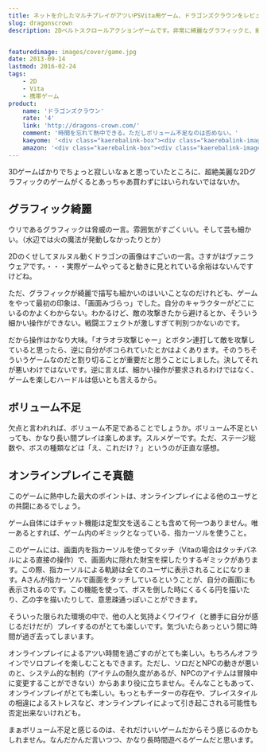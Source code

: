 ```yaml
---
title: ネットを介したマルチプレイがアツいPSVita用ゲーム、ドラゴンズクラウンをレビュー
slug: dragonscrown
description: 2Dベルトスクロールアクションゲームです。非常に綺麗なグラフィックと、細かな描写が特徴です。オンライン通信による多人数同時プレイが可能で、みんなでわいわいやるのが楽しいゲームです。相変わらず料理の描写が気合入っていて、とてもうまそうです。


featuredimage: images/cover/game.jpg
date: 2013-09-14
lastmod: 2016-02-24
tags: 
    - 2D
    - Vita
    - 携帯ゲーム
product:
    name: 'ドラゴンズクラウン'
    rate: '4'
    link: 'http://dragons-crown.com/'
    comment: '時間を忘れて熱中できる。ただしボリューム不足なのは否めない。'
    kaeyome: '<div class="kaerebalink-box"><div class="kaerebalink-image"><a href="http://www.amazon.co.jp/exec/obidos/ASIN/B00BY0209Y/illusionspace-22/ref=nosim/" rel="nofollow" target="_blank"><img src="https://ecx.images-amazon.com/images/I/61-nKdo6BwL._SL160_.jpg" style="border: none;" /></a></div><div class="kaerebalink-info"><div class="kaerebalink-name"><a href="http://www.amazon.co.jp/exec/obidos/ASIN/B00BY0209Y/illusionspace-22/ref=nosim/" rel="nofollow" target="_blank">ドラゴンズクラウン</a><div class="kaerebalink-powered-date">posted with <a href="http://kaereba.com" rel="nofollow" target="_blank">カエレバ</a></div></div><div class="kaerebalink-detail"> アトラス 2013-07-25    </div><div class="kaerebalink-link1"><div class="shoplinkamazon"><a href="http://www.amazon.co.jp/gp/search?keywords=%83h%83%89%83S%83%93%83Y%83N%83%89%83E%83%93%20PS%20vita&__mk_ja_JP=%83J%83%5E%83J%83i&tag=illusionspace-22" rel="nofollow" target="_blank" title="アマゾン" >Amazonで購入</a></div><div class="shoplinkrakuten"><a href="http://hb.afl.rakuten.co.jp/hgc/0e95387f.f2aef20d.0e953880.25e412bd/?pc=http%3A%2F%2Fsearch.rakuten.co.jp%2Fsearch%2Fmall%2F%25E3%2583%2589%25E3%2583%25A9%25E3%2582%25B4%25E3%2583%25B3%25E3%2582%25BA%25E3%2582%25AF%25E3%2583%25A9%25E3%2582%25A6%25E3%2583%25B3%2520PS%2520vita%2F-%2Ff.1-p.1-s.1-sf.0-st.A-v.2%3Fx%3D0%26scid%3Daf_ich_link_urltxt%26m%3Dhttp%3A%2F%2Fm.rakuten.co.jp%2F" rel="nofollow" target="_blank" title="楽天市場" >楽天市場で購入</a></div></div></div><div class="booklink-footer" style="clear: left"></div></div>'
    amazon: '<div class="kaerebalink-box"><div class="kaerebalink-image"><a href="http://www.amazon.co.jp/exec/obidos/ASIN/B00BY0209Y/illusionspace-22/ref=nosim/" rel="nofollow" target="_blank"><img src="https://ecx.images-amazon.com/images/I/61-nKdo6BwL._SL160_.jpg" style="border: none;" /></a></div><div class="kaerebalink-info"><div class="kaerebalink-name"><a href="http://www.amazon.co.jp/exec/obidos/ASIN/B00BY0209Y/illusionspace-22/ref=nosim/" rel="nofollow" target="_blank">ドラゴンズクラウン</a><div class="kaerebalink-powered-date">posted with <a href="http://kaereba.com" rel="nofollow" target="_blank">カエレバ</a></div></div><div class="kaerebalink-detail"> アトラス 2013-07-25    </div><div class="kaerebalink-link1"><div class="shoplinkamazon"><a href="http://www.amazon.co.jp/gp/search?keywords=%83h%83%89%83S%83%93%83Y%83N%83%89%83E%83%93&__mk_ja_JP=%83J%83%5E%83J%83i&tag=illusionspace-22" rel="nofollow" target="_blank" title="アマゾン" >Amazonで探す</a></div><div class="shoplinkrakuten"><a href="http://hb.afl.rakuten.co.jp/hgc/0e95387f.f2aef20d.0e953880.25e412bd/?pc=http%3A%2F%2Fsearch.rakuten.co.jp%2Fsearch%2Fmall%2F%25E3%2583%2589%25E3%2583%25A9%25E3%2582%25B4%25E3%2583%25B3%25E3%2582%25BA%25E3%2582%25AF%25E3%2583%25A9%25E3%2582%25A6%25E3%2583%25B3%2F-%2Ff.1-p.1-s.1-sf.0-st.A-v.2%3Fx%3D0%26scid%3Daf_ich_link_urltxt%26m%3Dhttp%3A%2F%2Fm.rakuten.co.jp%2F" rel="nofollow" target="_blank" title="楽天市場" >楽天市場で探す</a></div><div class="shoplinkyahoo"><a href="https://atq.ck.valuecommerce.com/servlet/atq/referral?sid=2219441&pid=877935733&vcptn=shpg%2Fp%2FbJklbh6QH6IgN9lcoN5ofw--&vc_url=http%3A%2F%2Fshopping.search.yahoo.co.jp%2Fsearch%3FuIv%3Don%26ei%3DUTF-8%26tab_ex%3Dcommerce%26slider%3D0%26va%3D%25E3%2583%2589%25E3%2583%25A9%25E3%2582%25B4%25E3%2583%25B3%25E3%2582%25BA%25E3%2582%25AF%25E3%2583%25A9%25E3%2582%25A6%25E3%2583%25B3" rel="nofollow"  target="_blank" title="Yahooショッピング" >Yahooショッピングで探す<img src="https://atq.ad.valuecommerce.com/servlet/atq/gifbanner?sid=2219441&pid=877935733" height="1" width="1" border="0"></a></div><div class="shoplinkyahooAuc"><a href="https://atq.ck.valuecommerce.com/servlet/atq/referral?sid=2219441&pid=877775177&vcptn=auct%2Fp%2FbJklbh6QH6IgN9lcoN5ofw--&vc_url=http%3A%2F%2Fauctions.search.yahoo.co.jp%2Fsearch%3Fvo%3D%26ve%3D%26auccat%3D0%26aucminprice%3D%26aucmaxprice%3D%26aucmin_bidorbuy_price%3D%26aucmax_bidorbuy_price%3D%26loc_cd%3D0%26abatch%3D0%26istatus%3D0%26filtered%3D1%26ei%3DUTF-8%26tab_ex%3Dcommerce%26va%3D%25E3%2583%2589%25E3%2583%25A9%25E3%2582%25B4%25E3%2583%25B3%25E3%2582%25BA%25E3%2582%25AF%25E3%2583%25A9%25E3%2582%25A6%25E3%2583%25B3" rel="nofollow" target="_blank" title="ヤフオク!" >ヤフオク!で探す<img src="https://atq.ad.valuecommerce.com/servlet/atq/gifbanner?sid=2219441&pid=877775177" height="1" width="1" border="0"></a></div><div class="shoplinkseven"><a href="http://px.a8.net/svt/ejp?a8mat=25XWQ0+2NUTY2+2N1Y+5ZEMP&a8ejpredirect=http%3A%2F%2Fwww.7netshopping.jp%2Frelay%2Faffiliate%2FAnotherCompanyEntrance%2F%3FA8_PID%3Ds00000012319001%26VIEW_URL%3Dhttp%253A%252F%252Fwww.7netshopping.jp%252Fall%252Fsearch_result%252F-%252Fbprice%252Foff%252Fsort%252F0%252Fkword_in%252F%2525E3%252583%252589%2525E3%252583%2525A9%2525E3%252582%2525B4%2525E3%252583%2525B3%2525E3%252582%2525BA%2525E3%252582%2525AF%2525E3%252583%2525A9%2525E3%252582%2525A6%2525E3%252583%2525B3%252FallGoods%252Fon%252Fsubmit.x%252F30%252Fdisp_result%252F1%252Fsubmit.y%252F9%252Fprvlg%252Foff%252Fnobuy%252Fon%252FsetProduct%252Foff%252Foop%252Fon%252Fctgy%252Fall%252FfromKeywordSearch%252Ftrue" rel="nofollow" target="_blank" title="セブンネットショッピング" >7netで探す</a></div></div></div></div>'
---
```


3Dゲームばかりでちょっと寂しいなぁと思っていたところに、超絶美麗な2Dグラフィックのゲームがくるとあっちゃあ買わずにはいられないではないか。


## グラフィック綺麗


ウリであるグラフィックは脅威の一言。雰囲気がすごくいい。そして芸も細かい。（水辺では火の魔法が発動しなかったりとか）

2Dのくせしてヌルヌル動くドラゴンの画像はすごいの一言。さすがはヴァニラウェアです。・・・実際ゲームやってると動きに見とれている余裕はないんですけどね。

ただ、グラフィックが綺麗で描写も細かいのはいいことなのだけれども、ゲームをやって最初の印象は、「画面みづらっ」でした。自分のキャラクターがどこにいるのかよくわからない。わかるけど、敵の攻撃きたから避けるとか、そういう細かい操作ができない。戦闘エフェクトが激しすぎて判別つかないのです。

だから操作はかなり大味。「オラオラ攻撃じゃー」とボタン連打して敵を攻撃していると思ったら、逆に自分がボコられていたとかはよくあります。そのうちそういうゲームなのだと割り切ることが重要だと思うことにしました。決してそれが悪いわけではないです。逆に言えば、細かい操作が要求されるわけではなく、ゲームを楽しむハードルは低いとも言えるから。


## ボリューム不足


欠点と言われれば、ボリューム不足であることでしょうか。ボリューム不足といっても、かなり長い間プレイは楽しめます。スルメゲーです。ただ、ステージ総数や、ボスの種類などは「え、これだけ？」というのが正直な感想。


## オンラインプレイこそ真髄


このゲームに熱中した最大のポイントは、オンラインプレイによる他のユーザとの共闘にあるでしょう。

ゲーム自体にはチャット機能は定型文を送ることも含めて何一つありません。唯一あるとすれば、ゲーム内のギミックとなっている、指カーソルを使うこと。

このゲームには、画面内を指カーソルを使ってタッチ（Vitaの場合はタッチパネルによる直接の操作）で、画面内に隠れた財宝を探したりするギミックがあります。この際、指カーソルによる軌跡は全てのユーザに表示されることになります。Aさんが指カーソルで画面をタッチしているということが、自分の画面にも表示されるのです。この機能を使って、ボスを倒した時にくるくる円を描いたり、乙の字を描いたりして、意思疎通っぽいことができます。

そういった限られた環境の中で、他の人と気持よくワイワイ（と勝手に自分が感じるだけだが）プレイするのがとても楽しいです。気づいたらあっという間に時間が過ぎ去ってしまいます。

オンラインプレイによるアツい時間を過ごすのがとても楽しい。もちろんオフラインでソロプレイを楽しむこともできます。ただし、ソロだとNPCの動きが悪いのと、システム的な制約（アイテムの耐久度があるが、NPCのアイテムは冒険中に変更することができない）からあまり役に立ちません。そんなこともあって、オンラインプレイがとても楽しい。もっともチーターの存在や、プレイスタイルの相違によるストレスなど、オンラインプレイによって引き起こされる可能性も否定出来ないけれども。

まぁボリューム不足と感じるのは、それだけいいゲームだからそう感じるのかもしれません。なんだかんだ言いつつ、かなり長時間遊べるゲームだと思います。


  